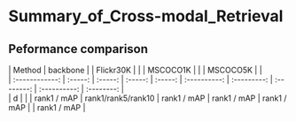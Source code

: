 # Summary_of_Cross-modal_Retrieval
## Peformance comparison

| Method         | backbone   |  | Flickr30K    |      |  | MSCOCO1K |    |  | MSCOCO5K | |  
| :------------: | :-----:    | :-----:   | :-----:       | :-----:               | :----------:          | :---------:          | :--------:  | :----------:  | :--------:    |  
|           d     |            |           | rank1 / mAP   | rank1/rank5/rank10    | rank1 / mAP           | rank1 / mAP          | rank1 / mAP |               | rank1 / mAP   |

